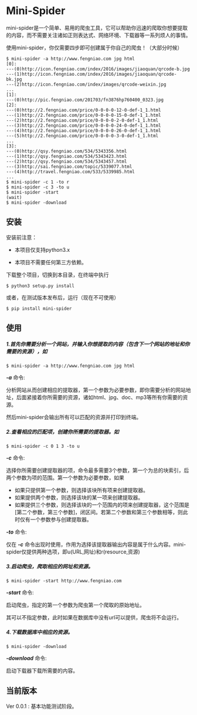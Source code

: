 # Mini-Spider
mini-spider是一个简单、易用的爬虫工具，它可以帮助你迅速的爬取你想要提取的内容，而不需要关注诸如正则表达式、网络环境、下载器等一系列烦人的事情。

使用mini-spider，你仅需要四步即可创建属于你自己的爬虫！（大部分时候）

```console
$ mini-spider -a http://www.fengniao.com jpg html
[0]:
---(0)http://icon.fengniao.com/index/2016/images/jiaoquan/qrcode-b.jpg
---(1)http://icon.fengniao.com/index/2016/images/jiaoquan/qrcode-bk.jpg
---(2)http://icon.fengniao.com/index/images/qrcode-weixin.jpg
...
[1]:
---(0)http://pic.fengniao.com/201703/fn3876hp760400_0323.jpg
[2]:
---(0)http://2.fengniao.com/price/0-0-0-0-12-0-def-1_1.html
---(1)http://2.fengniao.com/price/0-0-0-0-15-0-def-1_1.html
---(2)http://2.fengniao.com/price/0-0-0-0-2-0-def-1_1.html
---(3)http://2.fengniao.com/price/0-0-0-0-24-0-def-1_1.html
---(4)http://2.fengniao.com/price/0-0-0-0-26-0-def-1_1.html
---(5)http://2.fengniao.com/price/0-0-0-0-3-0-def-1_1.html
...
[3]:
---(0)http://qsy.fengniao.com/534/5343356.html
---(1)http://qsy.fengniao.com/534/5343423.html
---(2)http://qsy.fengniao.com/534/5343457.html
---(3)http://sai.fengniao.com/topic/5339077.html
---(4)http://travel.fengniao.com/533/5339985.html
...
$ mini-spider -c 1 -to r
$ mini-spider -c 3 -to u
$ mini-spider -start
(wait)
$ mini-spider -download
```

## 安装

安装前注意：

- 本项目仅支持python3.x


- 本项目不需要任何第三方依赖。

 下载整个项目，切换到本目录，在终端中执行

```console
$ python3 setup.py install
```

或者，在测试版本发布后，运行（现在不可使用）

```console
$ pip install mini-spider
```

## 使用

##### **1.首先你需要分析一个网站，并输入你想提取的内容（包含下一个网站的地址和你需要的资源），如**

```
$ mini-spider -a http://www.fengniao.com jpg html
```

***-a*** 命令:

分析网站从而创建相应的提取器，第一个参数为必要参数，即你需要分析的网站地址，后面紧接着你所需要的资源，诸如html、jpg、doc、mp3等所有你需要的资源。

然后mini-spider会输出所有可以匹配的资源并打印到终端。

##### **2.查看相应的匹配项，创建你所需要的提取器。如**

```console
$ mini-spider -c 0 1 3 -to u
```

 ***-c*** 命令:

选择你所需要创建提取器的项，命令最多需要3个参数，第一个为总的块索引，后两个参数为项的范围。第一个参数为必要参数，如果

- 如果只提供第一个参数，则选择该块所有项来创建提取器。
- 如果提供两个参数，则选择该块的某一项来创建提取器。
- 如果提供三个参数，则选择该块的一个范围内的项来创建提取器，这个范围是[第二个参数，第三个参数]，闭区间。若第二个参数和第三个参数相等，则此时仅有一个参数参与创建提取器。

***-to*** 命令:

仅在 ***-c*** 命令出现时使用，作用为选择该提取器输出内容是属于什么内容。mini-spider仅提供两种选项，即u(URL,网址)和r(resource,资源)

##### **3.启动爬虫，爬取相应的网址和资源。**

```console
$ mini-spider -start http://www.fengniao.com
```

***-start*** 命令:

启动爬虫，指定的第一个参数为爬虫第一个爬取的原始地址。

其可以不指定参数，此时如果在数据库中没有url可以提供，爬虫将不会运行。

##### **4.下载数据库中相应的资源。**

```console
$ mini-spider -download
```

***-download*** 命令:

启动下载器下载所需要的内容。

## 当前版本

Ver 0.0.1 : 基本功能测试阶段。


